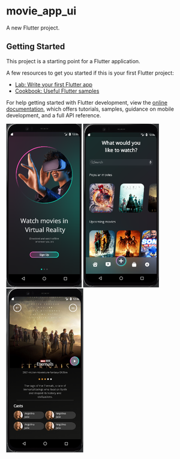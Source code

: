 # movie_app_ui

A new Flutter project.

## Getting Started

This project is a starting point for a Flutter application.

A few resources to get you started if this is your first Flutter project:

- [Lab: Write your first Flutter app](https://docs.flutter.dev/get-started/codelab)
- [Cookbook: Useful Flutter samples](https://docs.flutter.dev/cookbook)

For help getting started with Flutter development, view the
[online documentation](https://docs.flutter.dev/), which offers tutorials,
samples, guidance on mobile development, and a full API reference.
<div>
  <img src="assets/screenshot1.png" width="201"  alt="Screenshot 1">
  <img src="assets/screenshot2.png" width="202"  alt="Screenshot 2">
  <img src="assets/screenshot3.png" width="205"  alt="Screenshot 3">
</div>
